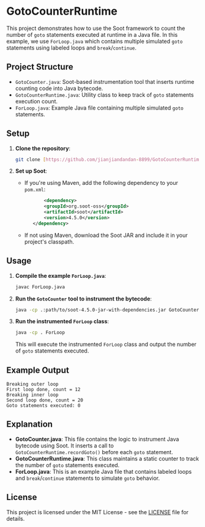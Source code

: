 
# GotoCounterRuntime

This project demonstrates how to use the Soot framework to count the number of `goto` statements executed at runtime in a Java file. In this example, we use `ForLoop.java` which contains multiple simulated `goto` statements using labeled loops and `break`/`continue`.

## Project Structure

- `GotoCounter.java`: Soot-based instrumentation tool that inserts runtime counting code into Java bytecode.
- `GotoCounterRuntime.java`: Utility class to keep track of `goto` statements execution count.
- `ForLoop.java`: Example Java file containing multiple simulated `goto` statements.

## Setup

1. **Clone the repository**:

   ```sh
   git clone [https://github.com/jianjiandandan-8899/GotoCounterRuntime.git]
   ```

2. **Set up Soot**:
   - If you're using Maven, add the following dependency to your `pom.xml`:

     ```xml
            <dependency>
            <groupId>org.soot-oss</groupId>
            <artifactId>soot</artifactId>
            <version>4.5.0</version>
        </dependency>
     ```

   - If not using Maven, download the Soot JAR and include it in your project's classpath.

## Usage

1. **Compile the example `ForLoop.java`**:

   ```sh
   javac ForLoop.java
   ```

2. **Run the `GotoCounter` tool to instrument the bytecode**:

   ```sh
   java -cp .:path/to/soot-4.5.0-jar-with-dependencies.jar GotoCounter
   ```

3. **Run the instrumented `ForLoop` class**:

   ```sh
   java -cp . ForLoop
   ```

   This will execute the instrumented `ForLoop` class and output the number of `goto` statements executed.

## Example Output

```
Breaking outer loop
First loop done, count = 12
Breaking inner loop
Second loop done, count = 20
Goto statements executed: 0
```

## Explanation

- **GotoCounter.java**: This file contains the logic to instrument Java bytecode using Soot. It inserts a call to `GotoCounterRuntime.recordGoto()` before each `goto` statement.
- **GotoCounterRuntime.java**: This class maintains a static counter to track the number of `goto` statements executed.
- **ForLoop.java**: This is an example Java file that contains labeled loops and `break`/`continue` statements to simulate `goto` behavior.

## License

This project is licensed under the MIT License - see the [LICENSE](LICENSE) file for details.
